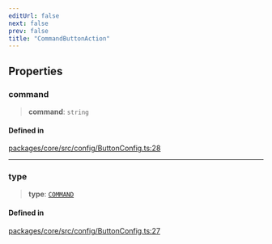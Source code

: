 ```yaml
---
editUrl: false
next: false
prev: false
title: "CommandButtonAction"
---
```


## Properties

### command

> **command**: `string`

#### Defined in

[packages/core/src/config/ButtonConfig.ts:28](https://github.com/mProjectsCode/obsidian-meta-bind-plugin/blob/f6219a613aed1d40ff7f62bc1faab53d3dd969bb/packages/core/src/config/ButtonConfig.ts#L28)

***

### type

> **type**: [`COMMAND`](/obsidian-meta-bind-plugin-docs/api/enumerations/buttonactiontype/#command)

#### Defined in

[packages/core/src/config/ButtonConfig.ts:27](https://github.com/mProjectsCode/obsidian-meta-bind-plugin/blob/f6219a613aed1d40ff7f62bc1faab53d3dd969bb/packages/core/src/config/ButtonConfig.ts#L27)
